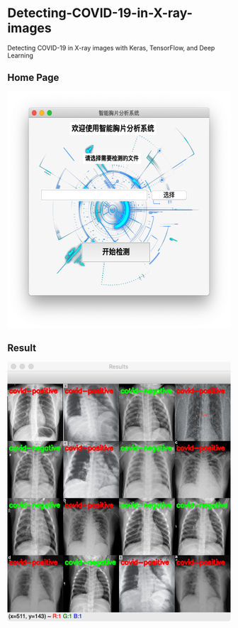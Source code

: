 # Detecting-COVID-19-in-X-ray-images
Detecting COVID-19 in X-ray images with Keras, TensorFlow, and Deep Learning

## Home Page
<div align=center><img width="584" height="534" src="https://github.com/ChuleHou/Detecting-COVID-19-in-X-ray-images/blob/master/Image/Home_Page.png"/></div>

## Result
<div align=center><img width="512" height="585" src="https://github.com/ChuleHou/Detecting-COVID-19-in-X-ray-images/blob/master/Image/Result.png"/></div>
